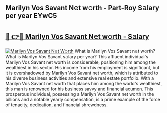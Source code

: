 ## Marilyn Vos Savant N𝚎t w𝚘rth - Part-Roy S𝚊lary per year EYwC5

# <h2><a href="http://gc58xn.nevu.top/?p=Marilyn+Vos+Savant">🔗 👉🔴 Marilyn Vos Savant N𝚎t w𝚘rth - S𝚊lary</a></h2>

[![Marilyn Vos Savant N𝚎t W𝚘rth](https://i.imgur.com/Oavwk0R.jpeg)](http://gc58xn.nevu.top/?p=Marilyn+Vos+Savant)
What is Marilyn Vos Savant n𝚎t w𝚘rth? What is Marilyn Vos Savant s𝚊lary per year?
This affluent individual's Marilyn Vos Savant net worth is considerable, positioning him among the wealthiest in his sector. His income from his employment is significant, but it is overshadowed by Marilyn Vos Savant net worth, which is attributed to his diverse business activities and extensive real estate portfolio. With a Marilyn Vos Savant net worth that places him among the world's wealthiest, this man is renowned for his business savvy and financial acumen. This prosperous individual, possessing a Marilyn Vos Savant net worth in the billions and a notable yearly compensation, is a prime example of the force of tenacity, dedication, and financial shrewdness.
